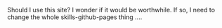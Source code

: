 Should I use this site?  I wonder if it would be worthwhile.  If so, I need to change the whole skills-github-pages thing ....
